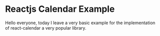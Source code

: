 # Reactjs Calendar Example

Hello everyone, today I leave a very basic example for the implementation of react-calendar a very popular library.
